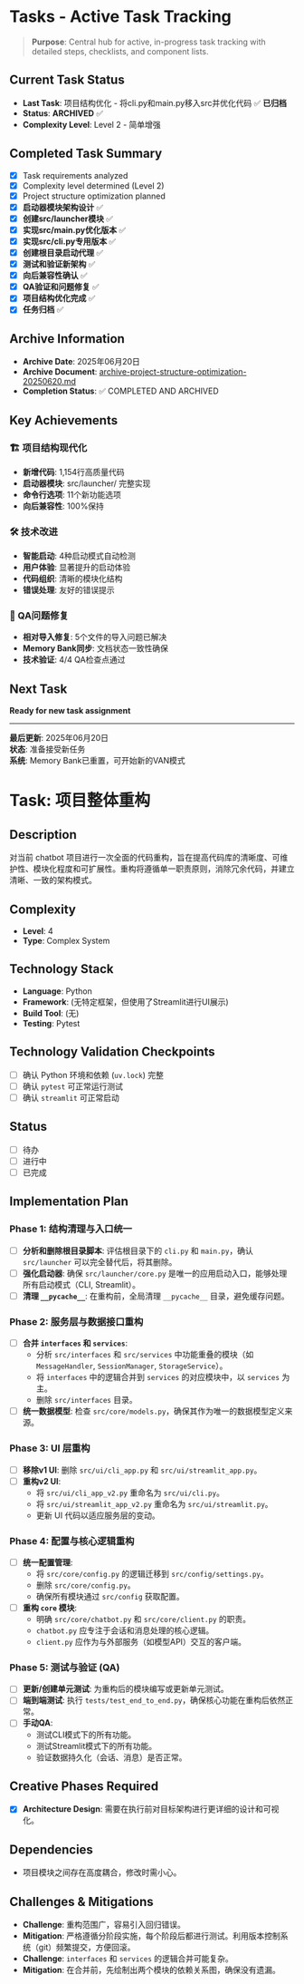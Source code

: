 # Tasks - Active Task Tracking

> **Purpose**: Central hub for active, in-progress task tracking with detailed steps, checklists, and component lists.

## Current Task Status
- **Last Task**: 项目结构优化 - 将cli.py和main.py移入src并优化代码 ✅ **已归档**
- **Status**: **ARCHIVED** ✅
- **Complexity Level**: Level 2 - 简单增强

## Completed Task Summary
- [x] Task requirements analyzed
- [x] Complexity level determined (Level 2)
- [x] Project structure optimization planned
- [x] **启动器模块架构设计** ✅
- [x] **创建src/launcher模块** ✅
- [x] **实现src/main.py优化版本** ✅
- [x] **实现src/cli.py专用版本** ✅
- [x] **创建根目录启动代理** ✅
- [x] **测试和验证新架构** ✅
- [x] **向后兼容性确认** ✅
- [x] **QA验证和问题修复** ✅
- [x] **项目结构优化完成** ✅
- [x] **任务归档** ✅

## Archive Information
- **Archive Date**: 2025年06月20日
- **Archive Document**: [archive-project-structure-optimization-20250620.md](archive/archive-project-structure-optimization-20250620.md)
- **Completion Status**: ✅ COMPLETED AND ARCHIVED

## Key Achievements
### 🏗️ 项目结构现代化
- **新增代码**: 1,154行高质量代码
- **启动器模块**: src/launcher/ 完整实现
- **命令行选项**: 11个新功能选项
- **向后兼容性**: 100%保持

### 🛠️ 技术改进
- **智能启动**: 4种启动模式自动检测
- **用户体验**: 显著提升的启动体验
- **代码组织**: 清晰的模块化结构
- **错误处理**: 友好的错误提示

### 🔧 QA问题修复
- **相对导入修复**: 5个文件的导入问题已解决
- **Memory Bank同步**: 文档状态一致性确保
- **技术验证**: 4/4 QA检查点通过

## Next Task
**Ready for new task assignment**

---

**最后更新**: 2025年06月20日  
**状态**: 准备接受新任务  
**系统**: Memory Bank已重置，可开始新的VAN模式 

# Task: 项目整体重构

## Description
对当前 chatbot 项目进行一次全面的代码重构，旨在提高代码库的清晰度、可维护性、模块化程度和可扩展性。重构将遵循单一职责原则，消除冗余代码，并建立清晰、一致的架构模式。

## Complexity
- **Level**: 4
- **Type**: Complex System

## Technology Stack
- **Language**: Python
- **Framework**: (无特定框架，但使用了Streamlit进行UI展示)
- **Build Tool**: (无)
- **Testing**: Pytest

## Technology Validation Checkpoints
- [ ] 确认 Python 环境和依赖 (`uv.lock`) 完整
- [ ] 确认 `pytest` 可正常运行测试
- [ ] 确认 `streamlit` 可正常启动

## Status
- [ ] 待办
- [ ] 进行中
- [ ] 已完成

## Implementation Plan

### Phase 1: 结构清理与入口统一
- [ ] **分析和删除根目录脚本**: 评估根目录下的 `cli.py` 和 `main.py`，确认 `src/launcher` 可以完全替代后，将其删除。
- [ ] **强化启动器**: 确保 `src/launcher/core.py` 是唯一的应用启动入口，能够处理所有启动模式（CLI, Streamlit）。
- [ ] **清理 `__pycache__`**: 在重构前，全局清理 `__pycache__` 目录，避免缓存问题。

### Phase 2: 服务层与数据接口重构
- [ ] **合并 `interfaces` 和 `services`**:
    - 分析 `src/interfaces` 和 `src/services` 中功能重叠的模块（如 `MessageHandler`, `SessionManager`, `StorageService`）。
    - 将 `interfaces` 中的逻辑合并到 `services` 的对应模块中，以 `services` 为主。
    - 删除 `src/interfaces` 目录。
- [ ] **统一数据模型**: 检查 `src/core/models.py`，确保其作为唯一的数据模型定义来源。

### Phase 3: UI 层重构
- [ ] **移除v1 UI**: 删除 `src/ui/cli_app.py` 和 `src/ui/streamlit_app.py`。
- [ ] **重构v2 UI**:
    - 将 `src/ui/cli_app_v2.py` 重命名为 `src/ui/cli.py`。
    - 将 `src/ui/streamlit_app_v2.py` 重命名为 `src/ui/streamlit.py`。
    - 更新 UI 代码以适应服务层的变动。

### Phase 4: 配置与核心逻辑重构
- [ ] **统一配置管理**:
    - 将 `src/core/config.py` 的逻辑迁移到 `src/config/settings.py`。
    - 删除 `src/core/config.py`。
    - 确保所有模块通过 `src/config` 获取配置。
- [ ] **重构 `core` 模块**:
    - 明确 `src/core/chatbot.py` 和 `src/core/client.py` 的职责。
    - `chatbot.py` 应专注于会话和消息处理的核心逻辑。
    - `client.py` 应作为与外部服务（如模型API）交互的客户端。

### Phase 5: 测试与验证 (QA)
- [ ] **更新/创建单元测试**: 为重构后的模块编写或更新单元测试。
- [ ] **端到端测试**: 执行 `tests/test_end_to_end.py`，确保核心功能在重构后依然正常。
- [ ] **手动QA**:
    - 测试CLI模式下的所有功能。
    - 测试Streamlit模式下的所有功能。
    - 验证数据持久化（会话、消息）是否正常。

## Creative Phases Required
- [x] **Architecture Design**: 需要在执行前对目标架构进行更详细的设计和可视化。

## Dependencies
- 项目模块之间存在高度耦合，修改时需小心。

## Challenges & Mitigations
- **Challenge**: 重构范围广，容易引入回归错误。
- **Mitigation**: 严格遵循分阶段实施，每个阶段后都进行测试。利用版本控制系统（git）频繁提交，方便回滚。
- **Challenge**: `interfaces` 和 `services` 的逻辑合并可能复杂。
- **Mitigation**: 在合并前，先绘制出两个模块的依赖关系图，确保没有遗漏。 